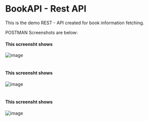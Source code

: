 # BookAPI - Rest API 
This is the demo REST - API created for book information fetching.

POSTMAN Screenshots are below:
#### This screensht shows 
![image](https://user-images.githubusercontent.com/42168454/114469479-1983b000-9ba2-11eb-902f-409d1941abc9.png)


#
#### This screensht shows 
![image](https://user-images.githubusercontent.com/42168454/114473527-44253700-9ba9-11eb-8a3e-c336df639735.png)

#
#### This screensht shows 
![image](https://user-images.githubusercontent.com/42168454/114473580-6323c900-9ba9-11eb-9fbc-f63555bbd83a.png)


